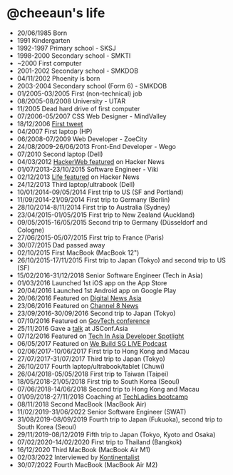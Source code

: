 @cheeaun's life
===============

- 20/06/1985 Born
- 1991 Kindergarten
- 1992-1997 Primary school - SKSJ
- 1998-2000 Secondary school - SMKTI
- ~2000 First computer
- 2001-2002 Secondary school - SMKDOB
- 04/11/2002 Phoenity is born
- 2003-2004 Secondary school (Form 6) - SMKDOB
- 01/2005-03/2005 First (non-technical) job
- 08/2005-08/2008 University - UTAR
- 11/2005 Dead hard drive of first computer
- 07/2006-05/2007 CSS Web Designer - MindValley
- 18/12/2006 [First tweet](https://twitter.com/cheeaun/status/1298723)
- 04/2007 First laptop (HP)
- 06/2008-07/2009 Web Developer - ZoeCity
- 24/08/2009-26/06/2013 Front-End Developer - Wego
- 07/2010 Second laptop (Dell)
- 04/03/2012 [HackerWeb featured](https://news.ycombinator.com/item?id=3662709) on Hacker News
- 01/07/2013-23/10/2015 Software Engineer - Viki
- 02/12/2013 [Life featured](https://news.ycombinator.com/item?id=6833565) on Hacker News
- 24/12/2013 Third laptop/ultrabook (Dell)
- 10/01/2014-09/05/2014 First trip to US (SF and Portland)
- 11/09/2014-21/09/2014 First trip to Germany (Berlin)
- 28/10/2014-8/11/2014 First trip to Australia (Sydney)
- 23/04/2015-01/05/2015 First trip to New Zealand (Auckland)
- 09/05/2015-16/05/2015 Second trip to Germany (Düsseldorf and Cologne)
- 27/06/2015-05/07/2015 First trip to France (Paris)
- 30/07/2015 Dad passed away
- 02/10/2015 First MacBook (MacBook 12")
- 26/10/2015-17/11/2015 First trip to Japan (Tokyo) and second trip to US (SF)
- 15/02/2016-31/12/2018 Senior Software Engineer (Tech in Asia)
- 01/03/2016 Launched 1st iOS app on the App Store
- 20/04/2016 Launched 1st Android app on Google Play
- 20/06/2016 Featured on [Digital News Asia](https://www.digitalnewsasia.com/digital-economy/datasets-rest-us-datagovsg)
- 23/06/2016 Featured on [Channel 8 News](http://www.channel8news.sg/news8/singapore/20160623-sg-ida-govt-data/2898746.html)
- 23/09/2016-30/09/2016 Second trip to Japan (Tokyo)
- 07/10/2016 Featured on [GovTech conference](https://twitter.com/heliumlife/status/784217428410544128)
- 25/11/2016 Gave a [talk](https://www.youtube.com/watch?v=V0dKzbhtHpQ) at JSConf.Asia
- 07/12/2016 Featured on [Tech In Asia Developer Spotlight](https://www.techinasia.com/talk/developer-spotlight-this-frontend-dev-wont-tell-you-where-to-start)
- 06/05/2017 Featured on [We Build SG LIVE Podcast](https://live.webuild.sg/046-chee-aun-lim/)
- 02/06/2017-10/06/2017 First trip to Hong Kong and Macau
- 27/07/2017-31/07/2017 Third trip to Japan (Tokyo)
- 26/10/2017 Fourth laptop/ultrabook/tablet (Chuwi)
- 26/04/2018-05/05/2018 First trip to Taiwan (Taipei)
- 18/05/2018-21/05/2018 First trip to South Korea (Seoul)
- 07/06/2018-14/06/2018 Second trip to Hong Kong and Macau
- 01/09/2018-27/11/2018 Coaching at [TechLadies bootcamp](http://www.techladies.co/)
- 08/11/2018 Second MacBook (MacBook Air)
- 11/02/2019-31/06/2022 Senior Software Engineer (SWAT)
- 31/08/2019-08/09/2019 Fourth trip to Japan (Fukuoka), second trip to South Korea (Seoul)
- 29/11/2019-08/12/2019 Fifth trip to Japan (Tokyo, Kyoto and Osaka)
- 07/02/2020-14/02/2020 First trip to Thailand (Bangkok)
- 16/12/2020 Third MacBook (MacBook Air M1)
- 02/03/2022 Interviewed by [Kontinentalist](https://medium.com/kontinentalist/meet-the-community-lim-chee-aun-front-end-engineer-and-map-viz-builder-9760f0db8953)
- 30/07/2022 Fourth MacBook (MacBook Air M2)